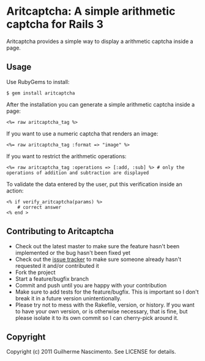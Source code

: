 # Aritcaptcha: A simple arithmetic captcha for Rails 3

Aritcaptcha provides a simple way to display a arithmetic captcha inside a page.

## Usage

Use RubyGems to install:

	$ gem install aritcaptcha

After the installation you can generate a simple arithmetic captcha inside a page:

	<%= raw aritcaptcha_tag %>

If you want to use a numeric captcha that renders an image:

	<%= raw aritcaptcha_tag :format => "image" %>

If you want to restrict the arithmetic operations:

	<%= raw aritcaptcha_tag :operations => [:add, :sub] %> # only the operations of addition and subtraction are displayed

To validate the data entered by the user, put this verification inside an action:

 	<% if verify_aritcaptcha(params) %>
		# correct answer
	<% end >

## Contributing to Aritcaptcha

* Check out the latest master to make sure the feature hasn't been implemented or the bug hasn't been fixed yet
* Check out the [issue tracker](http://github.com/guinascimento/aritcaptcha/issues) to make sure someone already hasn't requested it and/or contributed it
* Fork the project
* Start a feature/bugfix branch
* Commit and push until you are happy with your contribution
* Make sure to add tests for the feature/bugfix. This is important so I don't break it in a future version unintentionally.
* Please try not to mess with the Rakefile, version, or history. If you want to have your own version, or is otherwise necessary, that is fine, but please isolate it to its own commit so I can cherry-pick around it.

## Copyright

Copyright (c) 2011 Guilherme Nascimento. See LICENSE for details.